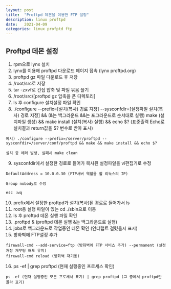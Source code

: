 ```yaml
---
layout: post
title:  "Proftpd 데몬을 이용한 FTP 설정"
description: linux proftpd
date:   2021-04-09
categories: linux profptd ftp
---
```

    
    
##  Proftpd 데몬 설정
    
1. rpm으로 lynx 설치
2. lynx를 이용해 proftpd 다운로드 페이지 접속 (lynx proftpd.org)
3. proftpd gz 파일 다운로드 후 저장
4. /root/src로 저장
5. tar -zxvf로 건집 압축 및 파일 묶음 풀기
6. /root/src/[proftpd gz 압축을 푼 디렉토리]
7. ls 후 configure 설치설정 파일 확인
8. ./configure --prefix=[설치(복사) 경로 지정] --sysconfdir=[설정파일 설치(복사) 경로 지정] && (&는 백그라운드 &&는 포그라운드로 순서대로 실행) make (설치파일 생성) && make install (설치(복사) 실행) && echo $? (표준출력 Echo로 설치결과 return값을 $? 변수로 받아 표시) 
```
예시) ./configure --prefix=/server/proftpd --sysconfdir=/server/conf/proftpd && make && make install && echo $?

설치 중 에러 발생, 실패시 make clean 
```
9. sysconfdir에서 설정한 경로로 들어가 복사된 설정파일을 vi편집기로 수정
```
DefaultAddress = 10.0.0.30 (FTP서버 역할을 할 리눅스의 IP)

Group nobody로 수정

esc :wq
```
10. prefix에서 설정한 proftpd가 설치(복사)된 경로로 들어가서 ls 
11. root용 실행 파일이 있는 cd ./sbin으로 이동
12. ls 후 proftpd 데몬 실행 파일 확인
13. .proftpd & (proftpd 데몬 실행 &는 백그라운드로 실행)
14. jobs로 백그라운드로 작업중인 데몬 확인 (인터럽트 걸렸을시 표시)
15. 방화벽에 FTP설정 추가
```
firewall-cmd --add-service=ftp (방화벽에 FTP 서비스 추가) --permanent (설정 저장 재부팅 해도 유지)
firewall-cmd reload (방화벽 재기동)
```
16. ps -ef | grep proftpd (현재 실행중인 프로세스 확인)
```
ps -ef (현재 실행중인 모든 프로세서 표기) | grep proftpd (그 중에서 proftpd만 골라 표기)
```



